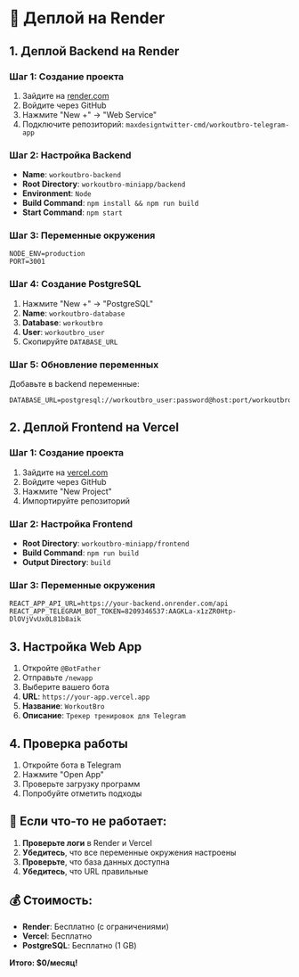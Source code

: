 # 🚀 Деплой на Render

## 1. Деплой Backend на Render

### Шаг 1: Создание проекта
1. Зайдите на [render.com](https://render.com)
2. Войдите через GitHub
3. Нажмите "New +" → "Web Service"
4. Подключите репозиторий: `maxdesigntwitter-cmd/workoutbro-telegram-app`

### Шаг 2: Настройка Backend
- **Name**: `workoutbro-backend`
- **Root Directory**: `workoutbro-miniapp/backend`
- **Environment**: `Node`
- **Build Command**: `npm install && npm run build`
- **Start Command**: `npm start`

### Шаг 3: Переменные окружения
```
NODE_ENV=production
PORT=3001
```

### Шаг 4: Создание PostgreSQL
1. Нажмите "New +" → "PostgreSQL"
2. **Name**: `workoutbro-database`
3. **Database**: `workoutbro`
4. **User**: `workoutbro_user`
5. Скопируйте `DATABASE_URL`

### Шаг 5: Обновление переменных
Добавьте в backend переменные:
```
DATABASE_URL=postgresql://workoutbro_user:password@host:port/workoutbro
```

## 2. Деплой Frontend на Vercel

### Шаг 1: Создание проекта
1. Зайдите на [vercel.com](https://vercel.com)
2. Войдите через GitHub
3. Нажмите "New Project"
4. Импортируйте репозиторий

### Шаг 2: Настройка Frontend
- **Root Directory**: `workoutbro-miniapp/frontend`
- **Build Command**: `npm run build`
- **Output Directory**: `build`

### Шаг 3: Переменные окружения
```
REACT_APP_API_URL=https://your-backend.onrender.com/api
REACT_APP_TELEGRAM_BOT_TOKEN=8209346537:AAGKLa-x1zZR0Htp-DlOVjVvUx0L81b8aik
```

## 3. Настройка Web App

1. Откройте `@BotFather`
2. Отправьте `/newapp`
3. Выберите вашего бота
4. **URL**: `https://your-app.vercel.app`
5. **Название**: `WorkoutBro`
6. **Описание**: `Трекер тренировок для Telegram`

## 4. Проверка работы

1. Откройте бота в Telegram
2. Нажмите "Open App"
3. Проверьте загрузку программ
4. Попробуйте отметить подходы

## 🔧 Если что-то не работает:

1. **Проверьте логи** в Render и Vercel
2. **Убедитесь**, что все переменные окружения настроены
3. **Проверьте**, что база данных доступна
4. **Убедитесь**, что URL правильные

## 💰 Стоимость:

- **Render**: Бесплатно (с ограничениями)
- **Vercel**: Бесплатно
- **PostgreSQL**: Бесплатно (1 GB)

**Итого: $0/месяц!**
